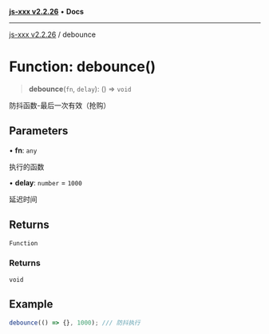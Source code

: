 [**js-xxx v2.2.26**](../README.md) • **Docs**

***

[js-xxx v2.2.26](../README.md) / debounce

# Function: debounce()

> **debounce**(`fn`, `delay`): () => `void`

防抖函数-最后一次有效（抢购）

## Parameters

• **fn**: `any`

执行的函数

• **delay**: `number` = `1000`

延迟时间

## Returns

`Function`

### Returns

`void`

## Example

```ts
debounce(() => {}, 1000); /// 防抖执行
```
